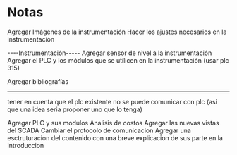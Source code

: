 # Notas

<!-- Averiguar bien el protocolo de comunicación -->

Agregar Imágenes de la instrumentación 
Hacer los ajustes necesarios en la instrumentación

----Instrumentación-----
Agregar sensor de nivel a la instrumentación
Agregar el PLC y los módulos que se utilicen en la instrumentación (usar plc 315)
<!-- Agregar las unidades de ósmosis a la instrumentación (en la pagina 745 esta toda la información de la osmosis) -->
<!-- Cambiar el tipo de valvulas de retencion
Cambia el tipo de valvulas de control (poner las seat angle valves de la pagina 1628) -->


<!-- ----Comunicación-----
Arrglar el protocolo de cominicacion -->
<!-- Modificar el abstract (no hay hmi) -->

<!-- No entiendo como es posible que se espere un tiempo cuando se realiza la 
osmosis si no se para, referencia: 
(El proceso inicial de filtración tiene una duración variable (K12) que depende del estado de
la ósmosis en general. Con la explotación continua, ha sido necesario aumentar este tiempo,
ya que varía debido al desgaste de las membranas. Los operadores establecen el valor de la
demora requerida para este proceso desde el SCADA.) -->

<!-- Preguntar por salario -->

Agregar bibliografías

------
tener en cuenta que el plc existente no se puede comunicar con plc (asi que una idea seria proponer uno que lo tenga)

<!-- Falata -->
Agregar PLC y sus modulos
Analisis de costos
Agregar las nuevas vistas del SCADA
Cambiar el protocolo de comunicacion
Agregar una esctruturacion del contenido con una breve explicacion de sus parte en la introduccion